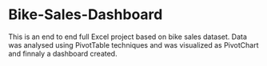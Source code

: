 # Bike-Sales-Dashboard
This is an end to end full Excel project based on bike sales dataset. Data was analysed using PivotTable techniques and was visualized as PivotChart and finnaly a dashboard created. 

